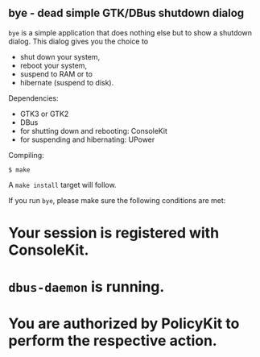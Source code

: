 bye - dead simple GTK/DBus shutdown dialog
------------------------------------------

`bye` is a simple application that does nothing else but to show a shutdown
dialog. This dialog gives you the choice to
* shut down your system,
* reboot your system,
* suspend to RAM or to
* hibernate (suspend to disk).

Dependencies:
* GTK3 or GTK2
* DBus
* for shutting down and rebooting: ConsoleKit
* for suspending and hibernating: UPower

Compiling:
```
$ make
```

A `make install` target will follow.

If you run `bye`, please make sure the following conditions are met:
# Your session is registered with ConsoleKit.
# `dbus-daemon` is running.
# You are authorized by PolicyKit to perform the respective action.
